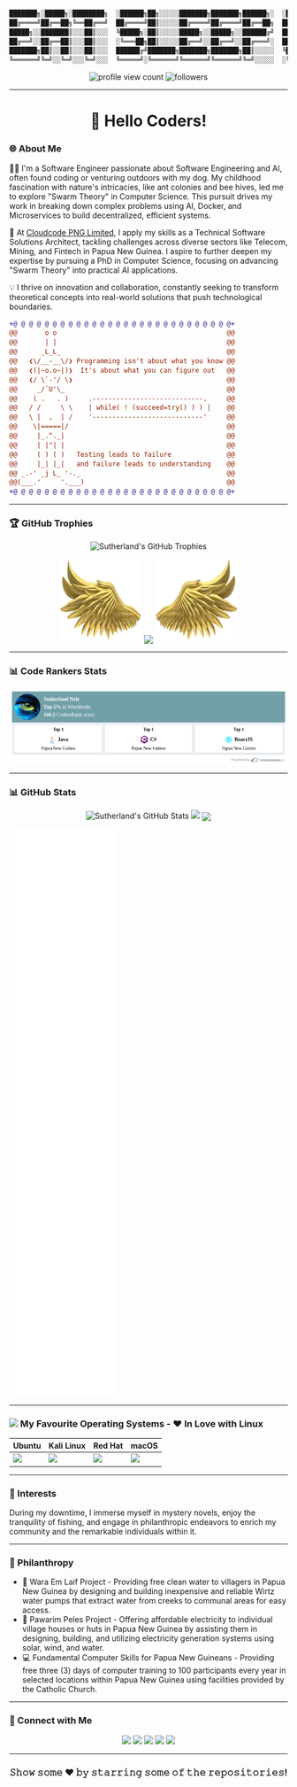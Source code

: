 ```diff

███████╗░█████╗░████████╗  ░██████╗██╗░░░░░███████╗███████╗██████╗░  ░█████╗░░█████╗░██████╗░███████╗
██╔════╝██╔══██╗╚══██╔══╝  ██╔════╝██║░░░░░██╔════╝██╔════╝██╔══██╗  ██╔══██╗██╔══██╗██╔══██╗██╔════╝
█████╗░░███████║░░░██║░░░  ╚█████╗░██║░░░░░█████╗░░█████╗░░██████╔╝  ██║░░╚═╝██║░░██║██║░░██║█████╗░░
██╔══╝░░██╔══██║░░░██║░░░  ░╚═══██╗██║░░░░░██╔══╝░░██╔══╝░░██╔═══╝░  ██║░░██╗██║░░██║██║░░██║██╔══╝░░
███████╗██║░░██║░░░██║░░░  ██████╔╝███████╗███████╗███████╗██║░░░░░  ╚█████╔╝╚█████╔╝██████╔╝███████╗
╚══════╝╚═╝░░╚═╝░░░╚═╝░░░  ╚═════╝░╚══════╝╚══════╝╚══════╝╚═╝░░░░░  ░╚════╝░░╚════╝░╚═════╝░╚══════╝
```
<p align="center">
  <img src="https://komarev.com/ghpvc/?username=sutherlandnele&style=flat-square&color=blue" alt="profile view count"/>
  <img src="https://img.shields.io/github/followers/sutherlandnele?label=Followers&style=social" alt="followers"/>
</p>

---

<h1 align="center">👋 Hello Coders!</h1>

### 🌐 About Me

👨‍💻 I'm a Software Engineer passionate about Software Engineering and AI, often found coding or venturing outdoors with my dog. My childhood fascination with nature's intricacies, like ant colonies and bee hives, led me to explore "Swarm Theory" in Computer Science. This pursuit drives my work in breaking down complex problems using AI, Docker, and Microservices to build decentralized, efficient systems.

🚀 At <a href="https://www.cloudcode.com.pg" target="_blank">Cloudcode PNG Limited</a>, I apply my skills as a Technical Software Solutions Architect, tackling challenges across diverse sectors like Telecom, Mining, and Fintech in Papua New Guinea. I aspire to further deepen my expertise by pursuing a PhD in Computer Science, focusing on advancing "Swarm Theory" into practical AI applications.

💡 I thrive on innovation and collaboration, constantly seeking to transform theoretical concepts into real-world solutions that push technological boundaries.

```diff
+@ @ @ @ @ @ @ @ @ @ @ @ @ @ @ @ @ @ @ @ @ @ @ @ @ @ @ @+
@@       o o                                           @@
@@       | |                                           @@
@@      _L_L_                                          @@
@@   ❮\/__-__\/❯ Programming isn't about what you know @@
@@   ❮(|~o.o~|)❯  It's about what you can figure out   @@
@@   ❮/ \`-'/ \❯                                       @@
@@     _/`U'\_                                         @@
@@    ( .   . )     .----------------------------.     @@
@@   / /     \ \    | while( ! (succeed=try() ) ) |    @@
@@   \ |  ,  | /    '----------------------------'     @@
@@    \|=====|/                                        @@
@@     |_.^._|                                         @@
@@     | |"| |                                         @@
@@     ( ) ( )   Testing leads to failure              @@
@@     |_| |_|   and failure leads to understanding    @@
@@ _.-' _j L_ '-._                                     @@
@@(___.'     '.___)                                    @@
+@ @ @ @ @ @ @ @ @ @ @ @ @ @ @ @ @ @ @ @ @ @ @ @ @ @ @ @+
```

---
### 🏆 GitHub Trophies

<p align="center">
  <img src="https://github-profile-trophy.vercel.app/?username=sutherlandnele&column=10&margin-w=15&margin-h=15&no-bg=true&no-frame=true&theme=juicyfresh" alt="Sutherland's GitHub Trophies"/>
</p>

<p align="center">
  <img height="150" width="150" src="WEBP/left.webp"/>
  <img align="center" src="https://github-readme-streak-stats.herokuapp.com/?user=sutherlandnele&theme=dark&hide_border=true"/>
  <img height="150" width="150" src="WEBP/right.webp"/>
</p>

---

### 📊 Code Rankers Stats

<p align="center">
  <img align="center" src="./codersrank-widget.png"/>
</p>

---

### 📊 GitHub Stats

<p align="center">
  <img src="https://github-readme-stats.vercel.app/api?username=sutherlandnele&show_icons=true&theme=algolia" alt="Sutherland's GitHub Stats"/>
 <img height="195px" src="https://github-readme-stats.vercel.app/api/top-langs/?username=sutherlandnele&text_color=FFFFFF&bg_color=000000&title_color=94b4a4&layout=compact&langs_count=15&hide_border=true" />
 <!--<img align="center" height="195px" src="https://gists-readme.yizack.com/api?user=sutherlandnele" />-->
   <img align="center" src="https://github-readme-activity-graph.vercel.app/graph?username=sutherlandnele&theme=react-dark&hide_border=true&area=true" />
</p>

![GitHub Metrics](./github-metrics.svg)

---

### <img src="https://upload.wikimedia.org/wikipedia/commons/a/af/Tux.png" width="50px"> My Favourite Operating Systems - ❤️ In Love with Linux

| Ubuntu | Kali Linux | Red Hat | macOS |
|--------|------------|---------|-------|
| <img src="https://assets.ubuntu.com/v1/29985a98-ubuntu-logo32.png" width="100px"> | <img src="https://upload.wikimedia.org/wikipedia/commons/thumb/2/2b/Kali-dragon-icon.svg/2048px-Kali-dragon-icon.svg.png" width="100px"> | <img src="https://upload.wikimedia.org/wikipedia/commons/thumb/7/79/Red_Hat_Logo_2019.svg/1280px-Red_Hat_Logo_2019.svg.png" width="200px"> | <img src="https://upload.wikimedia.org/wikipedia/commons/thumb/a/ab/Icon-Mac.svg/256px-Icon-Mac.svg.png?20220812153902" width="100px"> |



--- 

### 🎣 Interests

During my downtime, I immerse myself in mystery novels, enjoy the tranquility of fishing, and engage in philanthropic endeavors to enrich my community and the remarkable individuals within it.

---

### 🚀 Philanthropy

* 🚰 Wara Em Laif Project - Providing free clean water to villagers in Papua New Guinea by designing and building inexpensive and reliable Wirtz water pumps that extract water from creeks to communal areas for easy access.
* 🔌 Pawarim Peles Project - Offering affordable electricity to individual village houses or huts in Papua New Guinea by assisting them in designing, building, and utilizing electricity generation systems using solar, wind, and water.
* 💻 Fundamental Computer Skills for Papua New Guineans - Providing free three (3) days of computer training to 100 participants every year in selected locations within Papua New Guinea using facilities provided by the Catholic Church.

---

### 🤝 Connect with Me

<p align="center">
  <a href="https://www.linkedin.com/in/suthzy/" target="_blank"><img src="https://img.shields.io/badge/-LinkedIn-%230077B5?style=flat&logo=LinkedIn&logoColor=white"/></a>
  <a href="https://twitter.com/suthzy" target="_blank"><img src="https://img.shields.io/twitter/follow/suthzy?label=Follow&style=social" /></a>
  <!--<a href="https://g.dev/suthzy" target="_blank"><img src="https://img.shields.io/badge/-Google_Developer-%234285F4?style=flat&logo=Google&logoColor=white" /></a>-->
  <a href="https://www.youtube.com/channel/UCTwEHtse7yzRgVm4HZRIbT" target="_blank"><img src="https://img.shields.io/badge/-YouTube-%23FF0000?style=flat&logo=YouTube&logoColor=white"/></a>
  <a href="https://www.facebook.com/cloudcodepng" target="_blank"><img src="https://img.shields.io/badge/-Facebook-%231877F2?style=flat&logo=Facebook&logoColor=white"/></a>
  <a href="https://wa.me/+67579264133" target="_blank"><img src="https://img.shields.io/badge/-WhatsApp-%2325D366?style=flat&logo=WhatsApp&logoColor=white"/></a>

</p>

---

<div align="center">

### 𝚂𝚑𝚘𝚠 𝚜𝚘𝚖𝚎 ❤️ 𝚋𝚢 𝚜𝚝𝚊𝚛𝚛𝚒𝚗𝚐 𝚜𝚘𝚖𝚎 𝚘𝚏 𝚝𝚑𝚎 𝚛𝚎𝚙𝚘𝚜𝚒𝚝𝚘𝚛𝚒𝚎𝚜!

</div>

